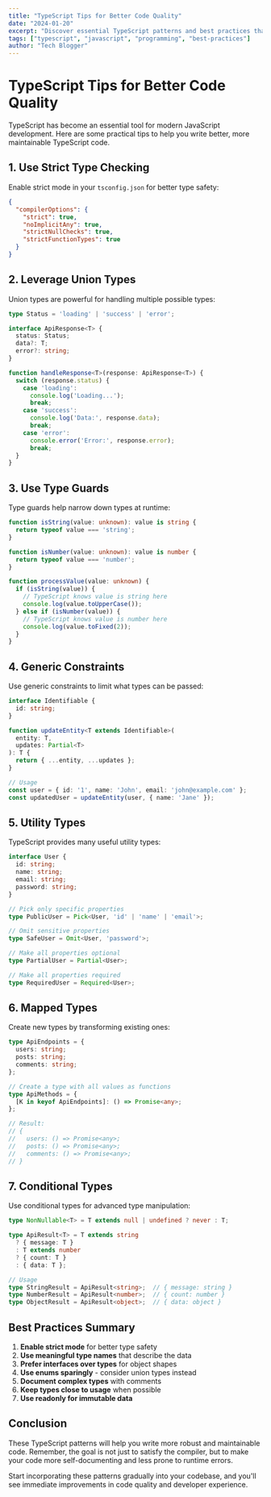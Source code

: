 ```yaml
---
title: "TypeScript Tips for Better Code Quality"
date: "2024-01-20"
excerpt: "Discover essential TypeScript patterns and best practices that will make your code more maintainable, type-safe, and robust."
tags: ["typescript", "javascript", "programming", "best-practices"]
author: "Tech Blogger"
---
```


# TypeScript Tips for Better Code Quality

TypeScript has become an essential tool for modern JavaScript development. Here are some practical tips to help you write better, more maintainable TypeScript code.

## 1. Use Strict Type Checking

Enable strict mode in your `tsconfig.json` for better type safety:

```json
{
  "compilerOptions": {
    "strict": true,
    "noImplicitAny": true,
    "strictNullChecks": true,
    "strictFunctionTypes": true
  }
}
```

## 2. Leverage Union Types

Union types are powerful for handling multiple possible types:

```typescript
type Status = 'loading' | 'success' | 'error';

interface ApiResponse<T> {
  status: Status;
  data?: T;
  error?: string;
}

function handleResponse<T>(response: ApiResponse<T>) {
  switch (response.status) {
    case 'loading':
      console.log('Loading...');
      break;
    case 'success':
      console.log('Data:', response.data);
      break;
    case 'error':
      console.error('Error:', response.error);
      break;
  }
}
```

## 3. Use Type Guards

Type guards help narrow down types at runtime:

```typescript
function isString(value: unknown): value is string {
  return typeof value === 'string';
}

function isNumber(value: unknown): value is number {
  return typeof value === 'number';
}

function processValue(value: unknown) {
  if (isString(value)) {
    // TypeScript knows value is string here
    console.log(value.toUpperCase());
  } else if (isNumber(value)) {
    // TypeScript knows value is number here
    console.log(value.toFixed(2));
  }
}
```

## 4. Generic Constraints

Use generic constraints to limit what types can be passed:

```typescript
interface Identifiable {
  id: string;
}

function updateEntity<T extends Identifiable>(
  entity: T,
  updates: Partial<T>
): T {
  return { ...entity, ...updates };
}

// Usage
const user = { id: '1', name: 'John', email: 'john@example.com' };
const updatedUser = updateEntity(user, { name: 'Jane' });
```

## 5. Utility Types

TypeScript provides many useful utility types:

```typescript
interface User {
  id: string;
  name: string;
  email: string;
  password: string;
}

// Pick only specific properties
type PublicUser = Pick<User, 'id' | 'name' | 'email'>;

// Omit sensitive properties
type SafeUser = Omit<User, 'password'>;

// Make all properties optional
type PartialUser = Partial<User>;

// Make all properties required
type RequiredUser = Required<User>;
```

## 6. Mapped Types

Create new types by transforming existing ones:

```typescript
type ApiEndpoints = {
  users: string;
  posts: string;
  comments: string;
};

// Create a type with all values as functions
type ApiMethods = {
  [K in keyof ApiEndpoints]: () => Promise<any>;
};

// Result:
// {
//   users: () => Promise<any>;
//   posts: () => Promise<any>;
//   comments: () => Promise<any>;
// }
```

## 7. Conditional Types

Use conditional types for advanced type manipulation:

```typescript
type NonNullable<T> = T extends null | undefined ? never : T;

type ApiResult<T> = T extends string
  ? { message: T }
  : T extends number
  ? { count: T }
  : { data: T };

// Usage
type StringResult = ApiResult<string>;  // { message: string }
type NumberResult = ApiResult<number>;  // { count: number }
type ObjectResult = ApiResult<object>;  // { data: object }
```

## Best Practices Summary

1. **Enable strict mode** for better type safety
2. **Use meaningful type names** that describe the data
3. **Prefer interfaces over types** for object shapes
4. **Use enums sparingly** - consider union types instead
5. **Document complex types** with comments
6. **Keep types close to usage** when possible
7. **Use readonly for immutable data**

## Conclusion

These TypeScript patterns will help you write more robust and maintainable code. Remember, the goal is not just to satisfy the compiler, but to make your code more self-documenting and less prone to runtime errors.

Start incorporating these patterns gradually into your codebase, and you'll see immediate improvements in code quality and developer experience. 